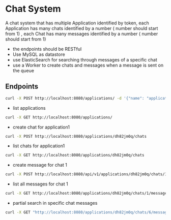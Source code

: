 # Chat System

A chat system that has multiple Application identified by token, each Application has many chats identified by a number ( number should start from 1) , each Chat has many messages identified by a number ( number should start from 1)

- the endpoints should be RESTful
- Use MySQL as datastore
- use ElasticSearch for searching through messages of a specific chat
- use a Worker to create chats and messages when a message is sent on the queue

## Endpoints

```bash
curl -X POST http://localhost:8080/applications/ -d '{"name": "application1"}' -H "Content-Type: application/json"
```

- list applications

```bash
curl -X GET http://localhost:8080/applications/
```

- create chat for application1

```bash
curl -X POST http://localhost:8080/applications/dh82jm0q/chats
```

- list chats for application1
  
```bash
curl -X GET http://localhost:8080/applications/dh82jm0q/chats
```

- create message for chat 1

```bash
curl -X POST http://localhost:8080/api/v1/applications/dh82jm0q/chats/1/messages/ -d '{"body": "hello"}' -H "Content-Type: application/json"
```

- list all messages for chat 1

```bash
curl -X GET http://localhost:8080/applications/dh82jm0q/chats/1/messages/
```

- partial search in specific chat messages
  
```bash
curl -X GET "http://localhost:8080/applications/dh82jm0q/chats/6/messages/search?query=hel"
```
